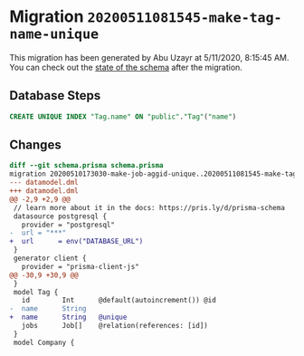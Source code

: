 # Migration `20200511081545-make-tag-name-unique`

This migration has been generated by Abu Uzayr at 5/11/2020, 8:15:45 AM.
You can check out the [state of the schema](./schema.prisma) after the migration.

## Database Steps

```sql
CREATE UNIQUE INDEX "Tag.name" ON "public"."Tag"("name")
```

## Changes

```diff
diff --git schema.prisma schema.prisma
migration 20200510173030-make-job-aggid-unique..20200511081545-make-tag-name-unique
--- datamodel.dml
+++ datamodel.dml
@@ -2,9 +2,9 @@
 // learn more about it in the docs: https://pris.ly/d/prisma-schema
 datasource postgresql {
   provider = "postgresql"
-  url = "***"
+  url      = env("DATABASE_URL")
 }
 generator client {
   provider = "prisma-client-js"
@@ -30,9 +30,9 @@
 }
 model Tag {
   id        Int      @default(autoincrement()) @id
-  name      String
+  name      String   @unique
   jobs      Job[]    @relation(references: [id])
 }
 model Company {
```
